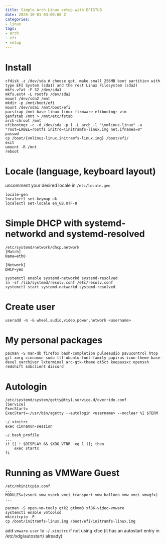 ```yaml
---
title: Simple Arch Linux setup with EFISTUB
date: 2020-10-01 03:00:00 Z
categories:
- linux
tags:
- arch
- efi
- setup
---
```


# Install
```shell
cfdisk -z /dev/sda # choose gpt, make small 256MB boot partition with type EFI System (sda1) and the rest Linux Filesystem (sda2)
mkfs.vfat -F 32 /dev/sda1
mkfs.ext4 -L rootfs /dev/sda2
mount /dev/sda2 /mnt
mkdir -p /mnt/boot/efi
mount /dev/sda1 /mnt/boot/efi
pacstrap /mnt base linux linux-firmware efibootmgr vim
genfstab /mnt > /mnt/etc/fstab
arch-chroot /mnt
efibootmgr -c -d /dev/sda -p 1 -L arch -l "\vmlinuz-linux" -u "root=LABEL=rootfs initrd=\initramfs-linux.img net.ifnames=0"
passwd
cp /boot/{vmlinuz-linux,initramfs-linux.img} /boot/efi/
exit
umount -R /mnt
reboot
```

# Locale (language, keyboard layout)
uncomment your desired locale in `/etc/locale.gen`
```shell
locale-gen
localectl set-keymap uk
localectl set-locale en_GB.UTF-8
```

# Simple DHCP with systemd-networkd and systemd-resolved
```text
/etc/systemd/network/dhcp.network
[Match]
Name=eth0

[Network]
DHCP=yes
```

```shell
systemctl enable systemd-networkd systemd-resolved
ln -sf /lib/systemd/resolv.conf /etc/resolv.conf
systemctl start systemd-networkd systemd-resolved
```

# Create user
```shell
useradd -m -G wheel,audio,video,power,network <username>
```

# My personal packages
```shell
pacman -S man-db firefox bash-completion pulseaudio pavucontrol htop git xorg cinnamon sudo ttf-ubuntu-font-family papirus-icon-theme base-devel xarchiver lxterminal arc-gtk-theme qt5ct keepassxc openssh redshift smbclient discord
```

# Autologin
```text
/etc/systemd/system/getty@tty1.service.d/override.conf
[Service]
ExecStart=
ExecStart=-/usr/bin/agetty --autologin <username> --noclear %I $TERM
```
```text
~/.xinitrc
exec cinnamon-session
```
```text
~/.bash_profile
...
if [[ ! $DISPLAY && $XDG_VTNR -eq 1 ]]; then
    exec startx
fi
```

# Running as VMWare Guest
```text
/etc/mkinitcpio.conf
...
MODULES=(vsock vmw_vsock_vmci_transport vmw_balloon vmw_vmci vmwgfx)
...
```
```shell
pacman -S open-vm-tools gtk2 gtkmm3 xf86-video-vmware
systemctl enable vmtoolsd
mkinitcpio -P
cp /boot/initramfs-linux.img /boot/efi/initramfs-linux.img
```
add `vmware-user` to `~/.xinitrc` if not using xfce (it has an autostart entry in /etc/xdg/autostart/ already)
